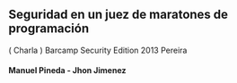 ## Seguridad en un juez de maratones de programación


( Charla ) Barcamp Security Edition 2013 Pereira

#### Manuel Pineda - Jhon Jimenez
